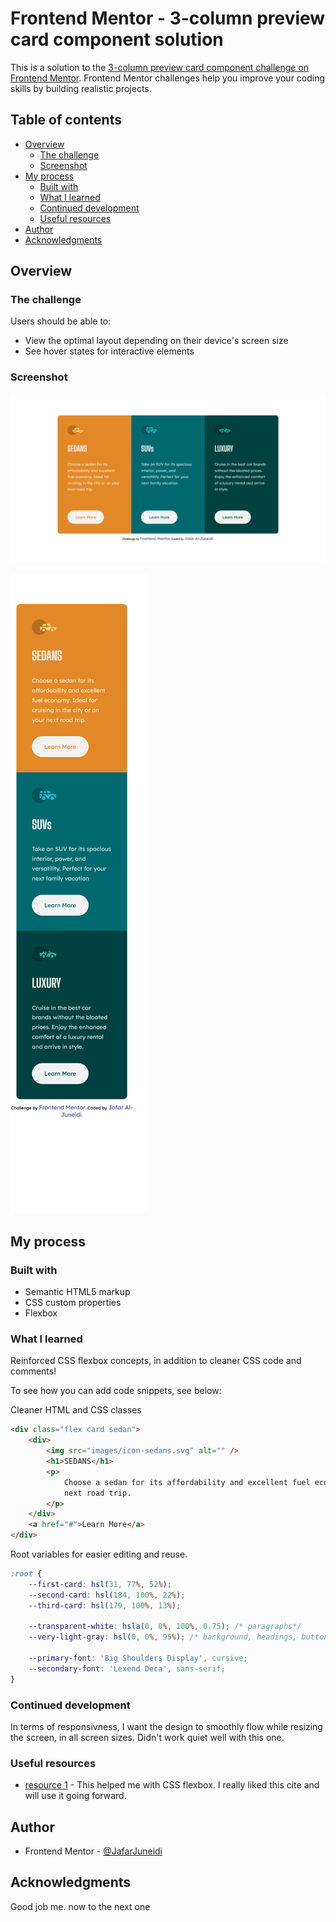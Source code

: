 # Frontend Mentor - 3-column preview card component solution

This is a solution to the [3-column preview card component challenge on Frontend Mentor](https://www.frontendmentor.io/challenges/3column-preview-card-component-pH92eAR2-). Frontend Mentor challenges help you improve your coding skills by building realistic projects.

## Table of contents

-   [Overview](#overview)
    -   [The challenge](#the-challenge)
    -   [Screenshot](#screenshot)
-   [My process](#my-process)
    -   [Built with](#built-with)
    -   [What I learned](#what-i-learned)
    -   [Continued development](#continued-development)
    -   [Useful resources](#useful-resources)
-   [Author](#author)
-   [Acknowledgments](#acknowledgments)

## Overview

### The challenge

Users should be able to:

-   View the optimal layout depending on their device's screen size
-   See hover states for interactive elements

### Screenshot

![screenshot](screenshot.png)

![screenshot_mobile](screenshot_mobile.png)

## My process

### Built with

-   Semantic HTML5 markup
-   CSS custom properties
-   Flexbox

### What I learned

Reinforced CSS flexbox concepts, in addition to cleaner CSS code and comments!

To see how you can add code snippets, see below:

Cleaner HTML and CSS classes

```html
<div class="flex card sedan">
    <div>
        <img src="images/icon-sedans.svg" alt="" />
        <h1>SEDANS</h1>
        <p>
            Choose a sedan for its affordability and excellent fuel economy. Ideal for cruising in the city or on your
            next road trip.
        </p>
    </div>
    <a href="#">Learn More</a>
</div>
```

Root variables for easier editing and reuse.

```css
:root {
    --first-card: hsl(31, 77%, 52%);
    --second-card: hsl(184, 100%, 22%);
    --third-card: hsl(179, 100%, 13%);

    --transparent-white: hsla(0, 0%, 100%, 0.75); /* paragraphs*/
    --very-light-gray: hsl(0, 0%, 95%); /* background, headings, buttons */

    --primary-font: 'Big Shoulders Display', cursive;
    --secondary-font: 'Lexend Deca', sans-serif;
}
```

### Continued development

In terms of responsivness, I want the design to smoothly flow while resizing the screen, in all screen sizes.
Didn't work quiet well with this one.

### Useful resources

-   [resource 1](https://css-tricks.com/snippets/css/a-guide-to-flexbox/) - This helped me with CSS flexbox. I really liked this cite and will use it going forward.

## Author

-   Frontend Mentor - [@JafarJuneidi](https://www.frontendmentor.io/profile/JafarJuneidi)

## Acknowledgments

Good job me. now to the next one
